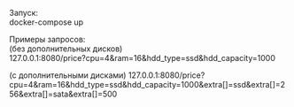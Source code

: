 Запуск:  
docker-compose up

Примеры запросов:  
(без дополнительных дисков)  
127.0.0.1:8080/price?cpu=4&ram=16&hdd_type=ssd&hdd_capacity=1000  

(с дополнительными дисками)
127.0.0.1:8080/price?cpu=4&ram=16&hdd_type=ssd&hdd_capacity=1000&extra[]=ssd&extra[]=256&extra[]=sata&extra[]=500
